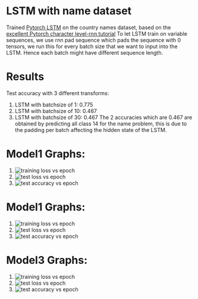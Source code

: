 # LSTM with name dataset

Trained [Pytorch LSTM](https://github.com/pytorch/pytorch/blob/master/torch/nn/modules/rnn.py) on the country names dataset, based on the [excellent Pytorch character level-rnn tutorial](https://pytorch.org/tutorials/intermediate/char_rnn_classification_tutorial.html)
To let LSTM train on variable sequences, we use rnn pad sequence which pads the sequence with 0 tensors, we run this for every batch size that we want to input into the LSTM. Hence each batch might have different sequence length.  

# Results
Test accuracy with 3 different transforms:  
1. LSTM with batchsize of 1: 0.775
2. LSTM with batchsize of 10: 0.467
3. LSTM with batchsize of 30: 0.467
The 2 accuracies which are 0.467 are obtained by predicting all class 14 for the name problem, this is due to the padding per batch affecting the hidden state of the LSTM.

# Model1 Graphs:
1. ![training loss vs epoch](./results/model1_training_loss.png)
2. ![test loss vs epoch](./results/model1_test_loss.png)
3. ![test accuracy vs epoch](./results/model1_test_acc.png)

# Model1 Graphs:
1. ![training loss vs epoch](./results/model2_training_loss.png)
2. ![test loss vs epoch](./results/model2_test_loss.png)
3. ![test accuracy vs epoch](./results/model2_test_acc.png)

# Model3 Graphs:
1. ![training loss vs epoch](./results/model3_training_loss.png)
2. ![test loss vs epoch](./results/model3_test_loss.png)
3. ![test accuracy vs epoch](./results/model3_test_acc.png)